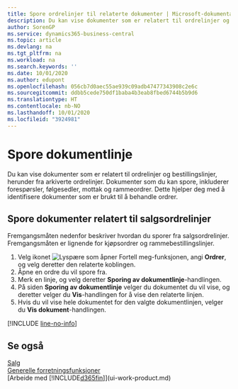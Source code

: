 ```yaml
---
title: Spore ordrelinjer til relaterte dokumenter | Microsoft-dokumentasjon
description: Du kan vise dokumenter som er relatert til ordrelinjer og bestillingslinjer, herunder fra arkiverte ordrelinjer. Dokumenter som du kan spore, inkluderer forespørsler, følgesedler, mottak og rammeordrer. Dette hjelper deg med å identifisere dokumenter som er brukt til å behandle ordrer.
author: SorenGP
ms.service: dynamics365-business-central
ms.topic: article
ms.devlang: na
ms.tgt_pltfrm: na
ms.workload: na
ms.search.keywords: ''
ms.date: 10/01/2020
ms.author: edupont
ms.openlocfilehash: 056cb7d0aec55ae939c09adb47477343908c2e6c
ms.sourcegitcommit: ddbb5cede750df1baba4b3eab8fbed6744b5b9d6
ms.translationtype: HT
ms.contentlocale: nb-NO
ms.lasthandoff: 10/01/2020
ms.locfileid: "3924981"
---
```

# <a name="track-document-lines"></a>Spore dokumentlinje
Du kan vise dokumenter som er relatert til ordrelinjer og bestillingslinjer, herunder fra arkiverte ordrelinjer. Dokumenter som du kan spore, inkluderer forespørsler, følgesedler, mottak og rammeordrer. Dette hjelper deg med å identifisere dokumenter som er brukt til å behandle ordrer.  

## <a name="to-track-documents-related-to-a-sales-order-line"></a>Spore dokumenter relatert til salgsordrelinjer
Fremgangsmåten nedenfor beskriver hvordan du sporer fra salgsordrelinjer. Fremgangsmåten er lignende for kjøpsordrer og rammebestillingslinjer.

1.  Velg ikonet ![Lyspære som åpner Fortell meg-funksjonen](media/ui-search/search_small.png "Fortell hva du vil gjøre"), angi **Ordrer**, og velg deretter den relaterte koblingen.  
2.  Åpne en ordre du vil spore fra.  
3.  Merk en linje, og velg deretter **Sporing av dokumentlinje**-handlingen.
4. På siden **Sporing av dokumentlinje** velger du dokumentet du vil vise, og deretter velger du **Vis**-handlingen for å vise den relaterte linjen.
5. Hvis du vil vise hele dokumentet for den valgte dokumentlinjen, velger du **Vis dokument**-handlingen.

[!INCLUDE [line-no-info](includes/line-no-info.md)]

## <a name="see-also"></a>Se også
[Salg](sales-manage-sales.md)  
[Generelle forretningsfunksjoner](ui-across-business-areas.md)  
[Arbeide med [!INCLUDE[d365fin](includes/d365fin_md.md)]](ui-work-product.md)
